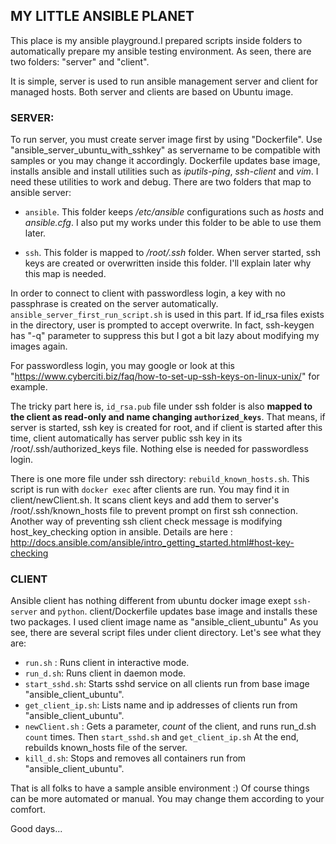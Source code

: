 ## MY LITTLE ANSIBLE PLANET
This place is my ansible playground.I prepared scripts inside folders to automatically prepare my ansible testing environment. As seen, there are two folders: "server" and "client".

It is simple, server is used to run ansible management server and client for managed hosts.
Both server and clients are based on Ubuntu image.

### SERVER:

To run server, you must create server image first by using "Dockerfile". Use "ansible_server_ubuntu_with_sshkey" as servername to be compatible with samples or you may change it accordingly. Dockerfile updates base image, installs ansible and install utilities such as *iputils-ping*, *ssh-client* and *vim*. I need these utilities to work and debug.
There are two folders that map to ansible server:

* `ansible`. This folder keeps */etc/ansible* configurations such as *hosts* and *ansible.cfg*. I also put my works under this folder to be able to use them later.

* `ssh`. This folder is mapped to */root/.ssh* folder. When server started, ssh keys are created or overwritten inside this folder. I'll explain later why this map is needed.

In order to connect to client with passwordless login, a key with no passphrase is created on the server automatically. `ansible_server_first_run_script.sh` is used in this part. If id_rsa files exists in the directory, user is prompted to accept overwrite. In fact, ssh-keygen has "-q" parameter to suppress this but I got a bit lazy about modifying my images again.

For passwordless login, you may google or look at this "https://www.cyberciti.biz/faq/how-to-set-up-ssh-keys-on-linux-unix/" for example.

The tricky part here is, `id_rsa.pub` file under ssh folder is also **mapped to the client as read-only and name changing `authorized_keys`**. That means, if server is started, ssh key is created for root, and if client is started after this time, client automatically has server public ssh key in its /root/.ssh/authorized_keys file. Nothing else is needed for passwordless login.

There is one more file under ssh directory: `rebuild_known_hosts.sh`. This script is run with `docker exec` after clients are run. You may find it in client/newClient.sh. It scans client keys and add them to server's /root/.ssh/known_hosts file to prevent prompt on first ssh connection. Another way of preventing ssh client check message is modifying host_key_checking option in ansible. Details are here : http://docs.ansible.com/ansible/intro_getting_started.html#host-key-checking

### CLIENT
Ansible client has nothing different from ubuntu docker image exept `ssh-server` and `python`. client/Dockerfile updates base image and installs these two packages. I used client image name as "ansible_client_ubuntu"
As you see, there are several script files under client directory. Let's see what they are:
- `run.sh` : Runs client in interactive mode.
- `run_d.sh`: Runs client in daemon mode.
- `start_sshd.sh`: Starts sshd service on all clients run from base image "ansible_client_ubuntu".
- `get_client_ip.sh`: Lists name and ip addresses of clients run from "ansible_client_ubuntu".
- `newClient.sh` : Gets a parameter, *count* of the client, and runs run_d.sh `count` times. Then `start_sshd.sh` and `get_client_ip.sh` At the end, rebuilds known_hosts file of the server.
- `kill_d.sh`: Stops and removes all containers run from "ansible_client_ubuntu".

That is all folks to have a sample ansible environment :) Of course things can be more automated or manual. You may change them according to your comfort.

Good days...
